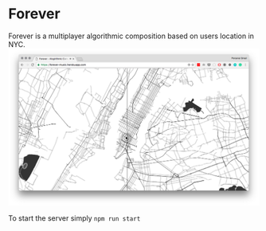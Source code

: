# Forever
Forever is a multiplayer algorithmic composition based on users location in NYC.
![Screencapture](https://github.com/juniorxsound/Forever/blob/master/screencapture.png "Screencapture")

To start the server simply
`npm run start`
